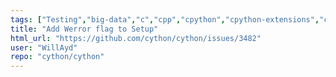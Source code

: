```yaml
---
tags: ["Testing","big-data","c","cpp","cpython","cpython-extensions","cython","help-wanted","performance","python"]
title: "Add Werror flag to Setup"
html_url: "https://github.com/cython/cython/issues/3482"
user: "WillAyd"
repo: "cython/cython"
---
```


